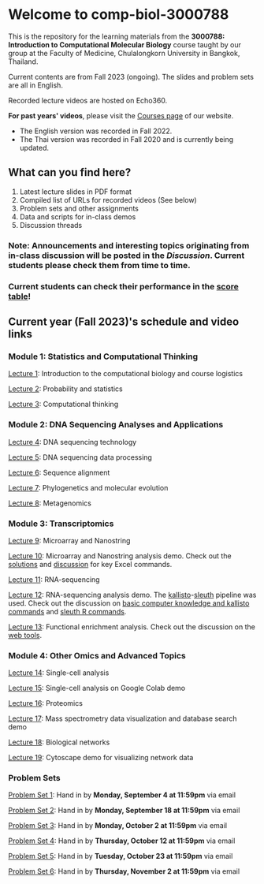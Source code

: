 # Welcome to comp-biol-3000788
This is the repository for the learning materials from the **3000788: Introduction to Computational Molecular Biology** course taught by our group at the Faculty of Medicine, Chulalongkorn University in Bangkok, Thailand.

Current contents are from Fall 2023 (ongoing). The slides and problem sets are all in English.

Recorded lecture videos are hosted on Echo360.

**For past years' videos**, please visit the [Courses page](http://cmb.md.chula.ac.th/courses.html) of our website.
* The English version was recorded in Fall 2022.
* The Thai version was recorded in Fall 2020 and is currently being updated.

## What can you find here?
1. Latest lecture slides in PDF format
2. Compiled list of URLs for recorded videos (See below)
3. Problem sets and other assignments
4. Data and scripts for in-class demos
5. Discussion threads

### Note: Announcements and interesting topics originating from in-class discussion will be posted in the *Discussion*. Current students please check them from time to time.

### Current students can check their performance in the [score table](https://github.com/cmb-chula/comp-biol-3000788/blob/main/PS_scores.md)!

## Current year (Fall 2023)'s schedule and video links
### Module 1: Statistics and Computational Thinking
[Lecture 1](https://echo360.net.au/media/becfed9c-ca3b-4d4f-ab8a-2a40c553875e/public): Introduction to the computational biology and course logistics

[Lecture 2](https://echo360.net.au/media/3301f110-5c8b-4eb4-8f2e-9ceaf5aca7bc/public): Probability and statistics

[Lecture 3](https://echo360.net.au/media/7d6af43f-46d0-4bab-8191-2ced1c7c17ee/public): Computational thinking

### Module 2: DNA Sequencing Analyses and Applications
[Lecture 4](https://echo360.net.au/media/a8cfd219-7cc1-4eae-a788-425ab61476d4/public): DNA sequencing technology

[Lecture 5](https://echo360.net.au/media/5e532dfc-77d8-4076-ad15-591734acd8ca/public): DNA sequencing data processing

[Lecture 6](https://echo360.net.au/media/189d2cab-2749-4bbc-82da-901994632a70/public): Sequence alignment

[Lecture 7](https://echo360.net.au/media/16aee845-a572-486a-bec6-e9b3bb855358/public): Phylogenetics and molecular evolution

[Lecture 8](https://echo360.net.au/media/03f1fe34-a83d-4788-9cbd-9338251e5df1/public): Metagenomics

### Module 3: Transcriptomics
[Lecture 9](https://echo360.net.au/media/eb752668-3e35-4f36-9fb1-76d49a017b0c/public): Microarray and Nanostring

[Lecture 10](https://echo360.net.au/media/c940cb06-30d3-4767-977c-eeeca5f9671f/public): Microarray and Nanostring analysis demo. Check out the [solutions](https://github.com/cmb-chula/comp-biol-3000788/tree/main/demo) and [discussion](https://github.com/cmb-chula/comp-biol-3000788/discussions/12) for key Excel commands.

[Lecture 11](https://echo360.net.au/media/986687ab-f3f5-451c-bf8f-99ee68432df4/public): RNA-sequencing

[Lecture 12](https://echo360.net.au/media/282e5ddb-2b68-4e3a-b71c-bba66567b054/public): RNA-sequencing analysis demo. The [kallisto](https://pachterlab.github.io/kallisto/)-[sleuth](https://pachterlab.github.io/sleuth/) pipeline was used. Check out the discussion on [basic computer knowledge and kallisto commands](https://github.com/cmb-chula/comp-biol-3000788/discussions/13) and [sleuth R commands](https://github.com/cmb-chula/comp-biol-3000788/discussions/14).

[Lecture 13](https://echo360.net.au/media/f29e588b-33c7-46c0-aea1-8d340bb88131/public): Functional enrichment analysis. Check out the discussion on the [web tools](https://github.com/cmb-chula/comp-biol-3000788/discussions/16).

### Module 4: Other Omics and Advanced Topics
[Lecture 14](https://echo360.net.au/media/2eecb19c-a9fb-4bea-9e43-6abf23eade59/public): Single-cell analysis

[Lecture 15](https://echo360.net.au/media/3d5ad384-c6ff-4f42-9696-2ab43feb3c4c/public): Single-cell analysis on Google Colab demo

[Lecture 16](https://echo360.net.au/media/9c5c82f8-d592-471c-8e0c-f5288254d041/public): Proteomics

[Lecture 17](https://echo360.net.au/media/5ee2cac2-a775-4933-9c5c-6603009cc547/public): Mass spectrometry data visualization and database search demo

[Lecture 18](https://echo360.net.au/media/511f3b2b-9cfd-41a7-a8b1-a6f8b963635a/public): Biological networks

[Lecture 19](https://echo360.net.au/media/5f927b6b-10c7-49b2-9752-fcc46b112d86/public): Cytoscape demo for visualizing network data

### Problem Sets
[Problem Set 1](https://github.com/cmb-chula/comp-biol-3000788/blob/main/problem-sets/3000788_Fall2023_PS1_083423.pdf): Hand in by **Monday, September 4 at 11:59pm** via email

[Problem Set 2](https://github.com/cmb-chula/comp-biol-3000788/blob/main/problem-sets/3000788_Fall2023_PS2_090423.pdf): Hand in by **Monday, September 18 at 11:59pm** via email

[Problem Set 3](https://github.com/cmb-chula/comp-biol-3000788/blob/main/problem-sets/3000788_Fall2023_PS3_091823.pdf): Hand in by **Monday, October 2 at 11:59pm** via email

[Problem Set 4](https://github.com/cmb-chula/comp-biol-3000788/blob/main/problem-sets/3000788_Fall2023_PS4_100223.pdf): Hand in by **Thursday, October 12 at 11:59pm** via email

[Problem Set 5](https://github.com/cmb-chula/comp-biol-3000788/blob/main/problem-sets/3000788_Fall2023_PS5_101223.pdf): Hand in by **Tuesday, October 23 at 11:59pm** via email

[Problem Set 6](https://github.com/cmb-chula/comp-biol-3000788/blob/main/problem-sets/3000788_Fall2023_PS6_102323.pdf): Hand in by **Thursday, November 2 at 11:59pm** via email

